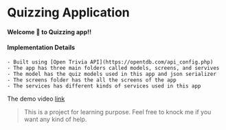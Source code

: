 # Quizzing Application
#### Welcome 🌹 to Quizzing app!!
#### Implementation Details 
    - Built using [Open Trivia API](https://opentdb.com/api_config.php)
    - The app has three main folders called models, screens, and servives
    - The model has the quiz models used in this app and json serializer
    - The screens folder has the all the screens of the app
    - The services has different kinds of services used in this app
    
The demo video [link](quiz_app_demo.mp4)
> This is a project for learning purpose.
> Feel free to knock me if you want any kind of help.  
